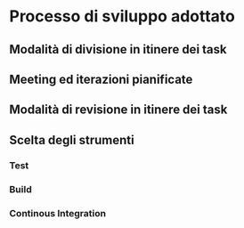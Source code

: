 # Processo di sviluppo adottato

## Modalità di divisione in itinere dei task

## Meeting ed iterazioni pianificate

## Modalità di revisione in itinere dei task

## Scelta degli strumenti

### Test

### Build

### Continous Integration
